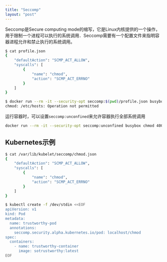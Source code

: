 ```yaml
---
title: "Seccomp"
layout: "post"
---
```


Seccomp是Secure computing mode的缩写，它是Linux内核提供的一个操作，用于限制一个进程可以执行的系统调用．Seccomp需要有一个配置文件来指明容器进程允许和禁止执行的系统调用。

```sh
$ cat profile.json
{
    "defaultAction": "SCMP_ACT_ALLOW",
    "syscalls": [
        {
            "name": "chmod",
            "action": "SCMP_ACT_ERRNO"
        }
    ]
}

$ docker run --rm -it --security-opt seccomp:$(pwd)/profile.json busybox chmod 400 /etc/hosts
chmod: /etc/hosts: Operation not permitted
```

运行容器时，可以设置`seccomp:unconfined`来允许容器执行全部系统调用

```sh
docker run --rm -it --security-opt seccomp:unconfined busybox chmod 400 /etc/hosts
```

## Kubernetes示例

```sh
$ cat /var/lib/kubelet/seccomp/chmod.json
{
    "defaultAction": "SCMP_ACT_ALLOW",
    "syscalls": [
        {
            "name": "chmod",
            "action": "SCMP_ACT_ERRNO"
        }
    ]
}

$ kubectl create -f /dev/stdin <<EOF
apiVersion: v1
kind: Pod
metadata:
  name: trustworthy-pod
  annotations:
    seccomp.security.alpha.kubernetes.io/pod: localhost/chmod
spec:
  containers:
    - name: trustworthy-container
      image: sotrustworthy:latest
EOF
```


